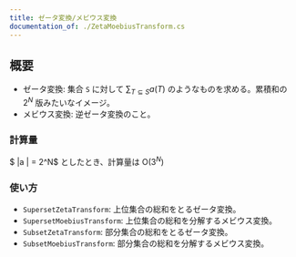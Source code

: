 ```yaml
---
title: ゼータ変換/メビウス変換
documentation_of: ./ZetaMoebiusTransform.cs
---
```


## 概要

- ゼータ変換: 集合 `S` に対して $\sum_{T \subseteq S} a(T)$ のようなものを求める。累積和の $2^N$ 版みたいなイメージ。
- メビウス変換: 逆ゼータ変換のこと。

### 計算量
 
$ \|a \| = 2^N$ としたとき、計算量は $\mathrm{O}(3^N)$

### 使い方

- `SupersetZetaTransform`: 上位集合の総和をとるゼータ変換。
- `SupersetMoebiusTransform`: 上位集合の総和を分解するメビウス変換。
- `SubsetZetaTransform`: 部分集合の総和をとるゼータ変換。
- `SubsetMoebiusTransform`: 部分集合の総和を分解するメビウス変換。